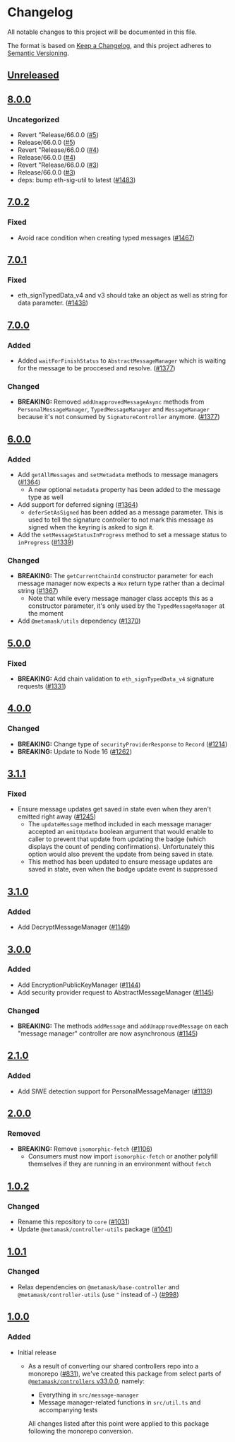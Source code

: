 # Changelog
All notable changes to this project will be documented in this file.

The format is based on [Keep a Changelog](https://keepachangelog.com/en/1.0.0/),
and this project adheres to [Semantic Versioning](https://semver.org/spec/v2.0.0.html).

## [Unreleased]

## [8.0.0]
### Uncategorized
- Revert "Release/66.0.0 ([#5](https://github.com/mcmire/core/pull/5))
- Release/66.0.0 ([#5](https://github.com/mcmire/core/pull/5))
- Revert "Release/66.0.0 ([#4](https://github.com/mcmire/core/pull/4))
- Release/66.0.0 ([#4](https://github.com/mcmire/core/pull/4))
- Revert "Release/66.0.0 ([#3](https://github.com/mcmire/core/pull/3))
- Release/66.0.0 ([#3](https://github.com/mcmire/core/pull/3))
- deps: bump eth-sig-util to latest ([#1483](https://github.com/mcmire/core/pull/1483))

## [7.0.2]
### Fixed
- Avoid race condition when creating typed messages ([#1467](https://github.com/mcmire/core/pull/1467))

## [7.0.1]
### Fixed
- eth_signTypedData_v4 and v3 should take an object as well as string for data parameter. ([#1438](https://github.com/mcmire/core/pull/1438))

## [7.0.0]
### Added
- Added `waitForFinishStatus` to `AbstractMessageManager` which is waiting for the message to be proccesed and resolve. ([#1377](https://github.com/mcmire/core/pull/1377))

### Changed
- **BREAKING:** Removed `addUnapprovedMessageAsync` methods from `PersonalMessageManager`, `TypedMessageManager` and `MessageManager` because it's not consumed by `SignatureController` anymore. ([#1377](https://github.com/mcmire/core/pull/1377))

## [6.0.0]
### Added
- Add `getAllMessages` and `setMetadata` methods to message managers ([#1364](https://github.com/mcmire/core/pull/1364))
  - A new optional `metadata` property has been added to the message type as well
- Add support for deferred signing ([#1364](https://github.com/mcmire/core/pull/1364))
  - `deferSetAsSigned` has been added as a message parameter. This is used to tell the signature controller to not mark this message as signed when the keyring is asked to sign it.
- Add the `setMessageStatusInProgress` method to set a message status to `inProgress` ([#1339](https://github.com/mcmire/core/pull/1339))

### Changed
- **BREAKING:** The `getCurrentChainId` constructor parameter for each message manager now expects a `Hex` return type rather than a decimal string ([#1367](https://github.com/mcmire/core/pull/1367))
  - Note that while every message manager class accepts this as a constructor parameter, it's only used by the `TypedMessageManager` at the moment
- Add `@metamask/utils` dependency ([#1370](https://github.com/mcmire/core/pull/1370))

## [5.0.0]
### Fixed
- **BREAKING:** Add chain validation to `eth_signTypedData_v4` signature requests ([#1331](https://github.com/mcmire/core/pull/1331))

## [4.0.0]
### Changed
- **BREAKING:** Change type of `securityProviderResponse` to `Record` ([#1214](https://github.com/mcmire/core/pull/1214))
- **BREAKING:** Update to Node 16 ([#1262](https://github.com/mcmire/core/pull/1262))

## [3.1.1]
### Fixed
- Ensure message updates get saved in state even when they aren't emitted right away  ([#1245](https://github.com/mcmire/core/pull/1245))
  - The `updateMessage` method included in each message manager accepted an `emitUpdate` boolean argument that would enable to caller to prevent that update from updating the badge (which displays the count of pending confirmations). Unfortunately this option would also prevent the update from being saved in state.
  - This method has been updated to ensure message updates are saved in state, even when the badge update event is suppressed

## [3.1.0]
### Added
- Add DecryptMessageManager ([#1149](https://github.com/mcmire/core/pull/1149))

## [3.0.0]
### Added
- Add EncryptionPublicKeyManager ([#1144](https://github.com/mcmire/core/pull/1144))
- Add security provider request to AbstractMessageManager ([#1145](https://github.com/mcmire/core/pull/1145))

### Changed
- **BREAKING:** The methods `addMessage` and `addUnapprovedMessage` on each "message manager" controller are now asynchronous ([#1145](https://github.com/mcmire/core/pull/1145))

## [2.1.0]
### Added
- Add SIWE detection support for PersonalMessageManager ([#1139](https://github.com/mcmire/core/pull/1139))

## [2.0.0]
### Removed
- **BREAKING:** Remove `isomorphic-fetch` ([#1106](https://github.com/MetaMask/controllers/pull/1106))
  - Consumers must now import `isomorphic-fetch` or another polyfill themselves if they are running in an environment without `fetch`

## [1.0.2]
### Changed
- Rename this repository to `core` ([#1031](https://github.com/MetaMask/controllers/pull/1031))
- Update `@metamask/controller-utils` package ([#1041](https://github.com/MetaMask/controllers/pull/1041))

## [1.0.1]
### Changed
- Relax dependencies on `@metamask/base-controller` and `@metamask/controller-utils` (use `^` instead of `~`) ([#998](https://github.com/mcmire/core/pull/998))

## [1.0.0]
### Added
- Initial release
  - As a result of converting our shared controllers repo into a monorepo ([#831](https://github.com/mcmire/core/pull/831)), we've created this package from select parts of [`@metamask/controllers` v33.0.0](https://github.com/mcmire/core/tree/v33.0.0), namely:
    - Everything in `src/message-manager`
    - Message manager-related functions in `src/util.ts` and accompanying tests

    All changes listed after this point were applied to this package following the monorepo conversion.

[Unreleased]: https://github.com/mcmire/core/compare/@metamask/message-manager@8.0.0...HEAD
[8.0.0]: https://github.com/mcmire/core/compare/@metamask/message-manager@7.0.2...@metamask/message-manager@8.0.0
[7.0.2]: https://github.com/mcmire/core/compare/@metamask/message-manager@7.0.1...@metamask/message-manager@7.0.2
[7.0.1]: https://github.com/mcmire/core/compare/@metamask/message-manager@7.0.0...@metamask/message-manager@7.0.1
[7.0.0]: https://github.com/mcmire/core/compare/@metamask/message-manager@6.0.0...@metamask/message-manager@7.0.0
[6.0.0]: https://github.com/mcmire/core/compare/@metamask/message-manager@5.0.0...@metamask/message-manager@6.0.0
[5.0.0]: https://github.com/mcmire/core/compare/@metamask/message-manager@4.0.0...@metamask/message-manager@5.0.0
[4.0.0]: https://github.com/mcmire/core/compare/@metamask/message-manager@3.1.1...@metamask/message-manager@4.0.0
[3.1.1]: https://github.com/mcmire/core/compare/@metamask/message-manager@3.1.0...@metamask/message-manager@3.1.1
[3.1.0]: https://github.com/mcmire/core/compare/@metamask/message-manager@3.0.0...@metamask/message-manager@3.1.0
[3.0.0]: https://github.com/mcmire/core/compare/@metamask/message-manager@2.1.0...@metamask/message-manager@3.0.0
[2.1.0]: https://github.com/mcmire/core/compare/@metamask/message-manager@2.0.0...@metamask/message-manager@2.1.0
[2.0.0]: https://github.com/mcmire/core/compare/@metamask/message-manager@1.0.2...@metamask/message-manager@2.0.0
[1.0.2]: https://github.com/mcmire/core/compare/@metamask/message-manager@1.0.1...@metamask/message-manager@1.0.2
[1.0.1]: https://github.com/mcmire/core/compare/@metamask/message-manager@1.0.0...@metamask/message-manager@1.0.1
[1.0.0]: https://github.com/mcmire/core/releases/tag/@metamask/message-manager@1.0.0
